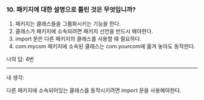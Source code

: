 ### 10. 패키지에 대한 설명으로 틀린 것은 무엇입니까?

1. 패키지는 클래스들을 그룹화시키는 기능을 한다.
2. 클래스가 패키지에 소속되려면 패키지 선언을 반드시 해야한다.
3. import 문은 다른 패키지의 클래스를 사용할 떄 필요하다.
4. com.mycom 패키지에 소속된 클래스는 com.yourcom에 옮겨 놓아도 동작한다.

나의 답: 4번

---
내 생각:

다른 패키지에 소속되어있는 클래스를 동작시키려면 import 문을 사용해야한다.